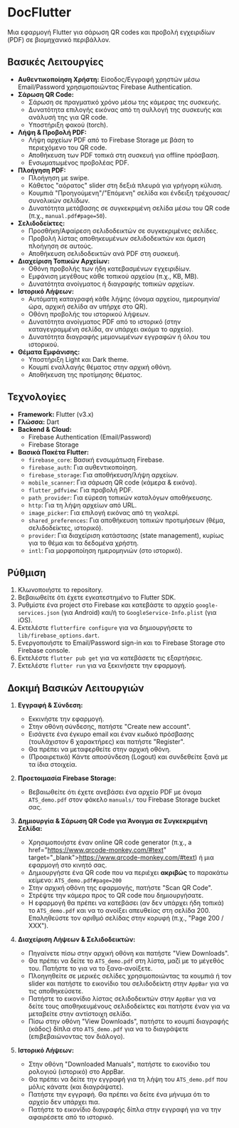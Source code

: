 # DocFlutter

Μια εφαρμογή Flutter για σάρωση QR codes και προβολή εγχειριδίων (PDF) σε βιομηχανικό περιβάλλον.

## Βασικές Λειτουργίες

*   **Αυθεντικοποίηση Χρήστη:** Είσοδος/Εγγραφή χρηστών μέσω Email/Password χρησιμοποιώντας Firebase Authentication.
*   **Σάρωση QR Code:**
    *   Σάρωση σε πραγματικό χρόνο μέσω της κάμερας της συσκευής.
    *   Δυνατότητα επιλογής εικόνας από τη συλλογή της συσκευής και ανάλυσή της για QR code.
    *   Υποστήριξη φακού (torch).
*   **Λήψη & Προβολή PDF:**
    *   Λήψη αρχείων PDF από το Firebase Storage με βάση το περιεχόμενο του QR code.
    *   Αποθήκευση των PDF τοπικά στη συσκευή για offline πρόσβαση.
    *   Ενσωματωμένος προβολέας PDF.
*   **Πλοήγηση PDF:**
    *   Πλοήγηση με swipe.
    *   Κάθετος "αόρατος" slider στη δεξιά πλευρά για γρήγορη κύλιση.
    *   Κουμπιά "Προηγούμενη"/"Επόμενη" σελίδα και ένδειξη τρέχουσας/συνολικών σελίδων.
    *   Δυνατότητα μετάβασης σε συγκεκριμένη σελίδα μέσω του QR code (π.χ., `manual.pdf#page=50`).
*   **Σελιδοδείκτες:**
    *   Προσθήκη/Αφαίρεση σελιδοδεικτών σε συγκεκριμένες σελίδες.
    *   Προβολή λίστας αποθηκευμένων σελιδοδεικτών και άμεση πλοήγηση σε αυτούς.
    *   Αποθήκευση σελιδοδεικτών ανά PDF στη συσκευή.
*   **Διαχείριση Τοπικών Αρχείων:**
    *   Οθόνη προβολής των ήδη κατεβασμένων εγχειριδίων.
    *   Εμφάνιση μεγέθους κάθε τοπικού αρχείου (π.χ., KB, MB).
    *   Δυνατότητα ανοίγματος ή διαγραφής τοπικών αρχείων.
*   **Ιστορικό Λήψεων:**
    *   Αυτόματη καταγραφή κάθε λήψης (όνομα αρχείου, ημερομηνία/ώρα, αρχική σελίδα αν υπήρχε στο QR).
    *   Οθόνη προβολής του ιστορικού λήψεων.
    *   Δυνατότητα ανοίγματος PDF από το ιστορικό (στην καταγεγραμμένη σελίδα, αν υπάρχει ακόμα το αρχείο).
    *   Δυνατότητα διαγραφής μεμονωμένων εγγραφών ή όλου του ιστορικού.
*   **Θέματα Εμφάνισης:**
    *   Υποστήριξη Light και Dark theme.
    *   Κουμπί εναλλαγής θέματος στην αρχική οθόνη.
    *   Αποθήκευση της προτίμησης θέματος.

## Τεχνολογίες

*   **Framework:** Flutter (v3.x)
*   **Γλώσσα:** Dart
*   **Backend & Cloud:**
    *   Firebase Authentication (Email/Password)
    *   Firebase Storage
*   **Βασικά Πακέτα Flutter:**
    *   `firebase_core`: Βασική ενσωμάτωση Firebase.
    *   `firebase_auth`: Για αυθεντικοποίηση.
    *   `firebase_storage`: Για αποθήκευση/λήψη αρχείων.
    *   `mobile_scanner`: Για σάρωση QR code (κάμερα & εικόνα).
    *   `flutter_pdfview`: Για προβολή PDF.
    *   `path_provider`: Για εύρεση τοπικών καταλόγων αποθήκευσης.
    *   `http`: Για τη λήψη αρχείων από URL.
    *   `image_picker`: Για επιλογή εικόνας από τη γκαλερί.
    *   `shared_preferences`: Για αποθήκευση τοπικών προτιμήσεων (θέμα, σελιδοδείκτες, ιστορικό).
    *   `provider`: Για διαχείριση κατάστασης (state management), κυρίως για το θέμα και τα δεδομένα χρήστη.
    *   `intl`: Για μορφοποίηση ημερομηνιών (στο ιστορικό).

## Ρύθμιση

1.  Κλωνοποιήστε το repository.
2.  Βεβαιωθείτε ότι έχετε εγκατεστημένο το Flutter SDK.
3.  Ρυθμίστε ένα project στο Firebase και κατεβάστε το αρχείο `google-services.json` (για Android) και/ή το `GoogleService-Info.plist` (για iOS).
4.  Εκτελέστε `flutterfire configure` για να δημιουργήσετε το `lib/firebase_options.dart`.
5.  Ενεργοποιήστε το Email/Password sign-in και το Firebase Storage στο Firebase console.
6.  Εκτελέστε `flutter pub get` για να κατεβάσετε τις εξαρτήσεις.
7.  Εκτελέστε `flutter run` για να ξεκινήσετε την εφαρμογή.

## Δοκιμή Βασικών Λειτουργιών

1.  **Εγγραφή & Σύνδεση:**
    *   Εκκινήστε την εφαρμογή.
    *   Στην οθόνη σύνδεσης, πατήστε "Create new account".
    *   Εισάγετε ένα έγκυρο email και έναν κωδικό πρόσβασης (τουλάχιστον 6 χαρακτήρες) και πατήστε "Register".
    *   Θα πρέπει να μεταφερθείτε στην αρχική οθόνη.
    *   (Προαιρετικά) Κάντε αποσύνδεση (Logout) και συνδεθείτε ξανά με τα ίδια στοιχεία.

2.  **Προετοιμασία Firebase Storage:**
    *   Βεβαιωθείτε ότι έχετε ανεβάσει ένα αρχείο PDF με όνομα `ATS_demo.pdf` στον φάκελο `manuals/` του Firebase Storage bucket σας.

3.  **Δημιουργία & Σάρωση QR Code για Άνοιγμα σε Συγκεκριμένη Σελίδα:**
    *   Χρησιμοποιήστε έναν online QR code generator (π.χ., a href="https://www.qrcode-monkey.com/#text" target="_blank">https://www.qrcode-monkey.com/#text</a>) ή μια εφαρμογή στο κινητό σας.
    *   Δημιουργήστε ένα QR code που να περιέχει **ακριβώς** το παρακάτω κείμενο: `ATS_demo.pdf#page=200`
    *   Στην αρχική οθόνη της εφαρμογής, πατήστε "Scan QR Code".
    *   Στρέψτε την κάμερα προς το QR code που δημιουργήσατε.
    *   Η εφαρμογή θα πρέπει να κατεβάσει (αν δεν υπάρχει ήδη τοπικά) το `ATS_demo.pdf` και να το ανοίξει απευθείας στη σελίδα 200. Επαληθεύστε τον αριθμό σελίδας στην κορυφή (π.χ., "Page 200 / XXX").

4.  **Διαχείριση Λήψεων & Σελιδοδεικτών:**
    *   Πηγαίνετε πίσω στην αρχική οθόνη και πατήστε "View Downloads".
    *   Θα πρέπει να δείτε το `ATS_demo.pdf` στη λίστα, μαζί με το μέγεθός του. Πατήστε το για να το ξανα-ανοίξετε.
    *   Πλοηγηθείτε σε μερικές σελίδες χρησιμοποιώντας τα κουμπιά ή τον slider και πατήστε το εικονίδιο του σελιδοδείκτη στην `AppBar` για να τις αποθηκεύσετε.
    *   Πατήστε το εικονίδιο λίστας σελιδοδεικτών στην `AppBar` για να δείτε τους αποθηκευμένους σελιδοδείκτες και πατήστε έναν για να μεταβείτε στην αντίστοιχη σελίδα.
    *   Πίσω στην οθόνη "View Downloads", πατήστε το κουμπί διαγραφής (κάδος) δίπλα στο `ATS_demo.pdf` για να το διαγράψετε (επιβεβαιώνοντας τον διάλογο).

5.  **Ιστορικό Λήψεων:**
    *   Στην οθόνη "Downloaded Manuals", πατήστε το εικονίδιο του ρολογιού (ιστορικό) στο AppBar.
    *   Θα πρέπει να δείτε την εγγραφή για τη λήψη του `ATS_demo.pdf` που μόλις κάνατε (και διαγράψατε).
    *   Πατήστε την εγγραφή. Θα πρέπει να δείτε ένα μήνυμα ότι το αρχείο δεν υπάρχει πια.
    *   Πατήστε το εικονίδιο διαγραφής δίπλα στην εγγραφή για να την αφαιρέσετε από το ιστορικό.
